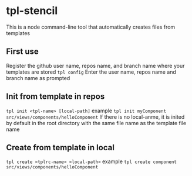 # tpl-stencil
This is a node command-line tool that automatically creates files from templates
## First use
Register the github user name, repos name, and branch name where your templates are stored
`tpl config`
Enter the user name, repos name and branch name as prompted
## Init from template in repos
`tpl init <tpl-name> [local-path]`
example
`tpl init myComponent src/views/components/helloComponent`
If there is no local-anme, it is inited by default in the root directory with the same file name as the template file name
## Create from template in local
`tpl create <tplrc-name> <local-path>`
example
`tpl create component src/views/components/helloComponent`
